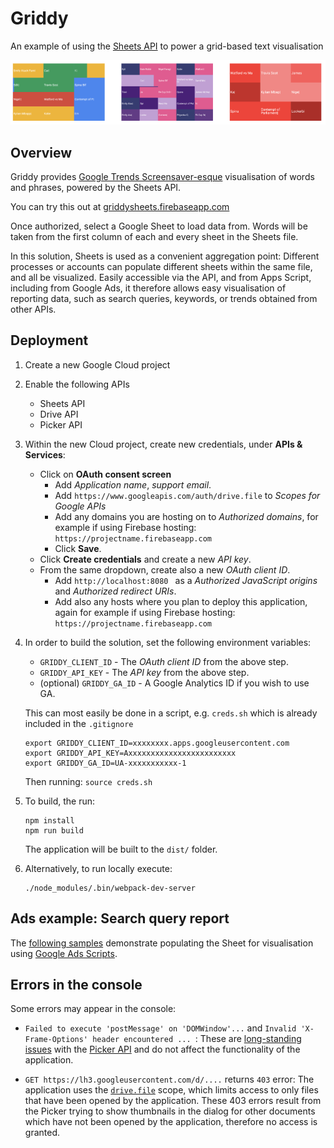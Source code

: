 # Griddy

An example of using the [Sheets API](https://developers.google.com/sheets/api/) to power a grid-based text visualisation

![Example](griddy.png)

## Overview

Griddy provides [Google Trends Screensaver-esque](https://www.google.com/trends/hottrends/visualize?nrow=3&ncol=4) visualisation of words and phrases, powered by the Sheets API.

You can try this out at [griddysheets.firebaseapp.com](https://griddysheets.firebaseapp.com)

Once authorized, select a Google Sheet to load data from. Words will be taken from the first column of each and every sheet in the Sheets file.

In this solution, Sheets is used as a convenient aggregation point: Different processes or accounts can populate different sheets within the same file, and all be visualized. Easily accessible via the API, and from Apps Script, including from Google Ads, it therefore allows easy visualisation of reporting data, such as search queries, keywords, or trends obtained from other APIs.

## Deployment

1.  Create a new Google Cloud project

1.  Enable the following APIs

    *   Sheets API
    *   Drive API
    *   Picker API

1.  Within the new Cloud project, create new credentials, under **APIs & Services**:

    *   Click on **OAuth consent screen**
        *   Add *Application name*, *support email*.
        *   Add `https://www.googleapis.com/auth/drive.file` to *Scopes for Google APIs*
        *   Add any domains you are hosting on to *Authorized domains*, for example if using Firebase hosting: `https://projectname.firebaseapp.com`
        *   Click **Save**.
    *   Click **Create credentials** and create a new *API key*.
    *   From the same dropdown, create also a new *OAuth client ID*.
        *   Add `http://localhost:8080 ` as a *Authorized JavaScript origins* and *Authorized redirect URIs*.
        *   Add also any hosts where you plan to deploy this application, again for example if using Firebase hosting: `https://projectname.firebaseapp.com`

1.  In order to build the solution, set the following environment variables:

    *   `GRIDDY_CLIENT_ID` - The *OAuth client ID* from the above step.
    *   `GRIDDY_API_KEY` - The *API key* from the above step.
    *   (optional) `GRIDDY_GA_ID` - A Google Analytics ID if you wish to use GA.

    This can most easily be done in a script, e.g. `creds.sh` which is already included in the `.gitignore`

    ```shell
    export GRIDDY_CLIENT_ID=xxxxxxxx.apps.googleusercontent.com
    export GRIDDY_API_KEY=Axxxxxxxxxxxxxxxxxxxxxxxx
    export GRIDDY_GA_ID=UA-xxxxxxxxxxx-1
    ```

    Then running: `source creds.sh`

1.  To build, the  run:

    ```shell
    npm install
    npm run build
    ```

    The application will be built to the `dist/` folder.

1.  Alternatively, to run locally execute:


    ```
    ./node_modules/.bin/webpack-dev-server
    ```

## Ads example: Search query report

The [following samples](ads/) demonstrate populating the Sheet for visualisation using [Google Ads Scripts](https://developers.google.com/google-ads/scripts/).

## Errors in the console

Some errors may appear in the console:

*   `Failed to execute 'postMessage' on 'DOMWindow'...` and `Invalid 'X-Frame-Options' header encountered ... `: These are [long-standing issues](https://groups.google.com/forum/#!msg/google-picker-api/_wF1O_3j7ZE/yfHhQTz2DPwJ) with the [Picker API](https://developers.google.com/picker/) and do not affect the functionality of the application.

*   `GET https://lh3.googleusercontent.com/d/....` returns `403` error: The application uses the [`drive.file`](https://developers.google.com/drive/api/v2/about-auth#what_scope_or_scopes_does_my_app_need)
    scope, which limits access to only files that have been opened by the application. These 403 errors result from the Picker trying to show thumbnails in the dialog for other documents which have
    not been opened by the application, therefore no access is granted.
